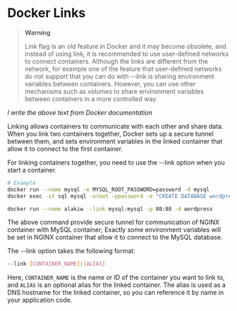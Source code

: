 # Docker Links

>__Warning__
>
> Link flag is an old feature in Docker and it may become obsolete, and instead of using link, it is recommended to use user-defined networks to connect containers. Although the links are different from the network, for example
> one of the feature that user-defined networks do not support that you can do with --link is sharing environment variables between containers. However, you can use other mechanisms such as volumes to share environment variables between containers in a more controlled way.

*I write the above text from Docker documentation*

Linking allows containers to communicate with each other and share data. When you link two containers together, Docker sets up a secure tunnel between them, and sets environment variables in the linked container that allow it to connect to the first container.

For linking containers together, you need to use the --link option when you start a container. 
```bash
# Example
docker run --name mysql -e MYSQL_ROOT_PASSWORD=password -d mysql
docker exec -it sql mysql -uroot -ppassword -e "CREATE DATABASE wordpress;"

docker run --name alakiw --link mysql:mysql -p 80:80 -d wordpress
```

The above command provide secure tunnel for communication of NGINX container with MySQL container; Exactly some environment variables will be set in NGINX container that allow it to connect to the MySQL database.

The --link option takes the following format:
```bash
--link [CONTAINER_NAME]:[ALIAS]
```

Here, `CONTAINER_NAME` is the name or ID of the container you want to link to, and `ALIAS` is an optional alias for the linked container. The alias is used as a DNS hostname for the linked container, so you can reference it by name in your application code.
